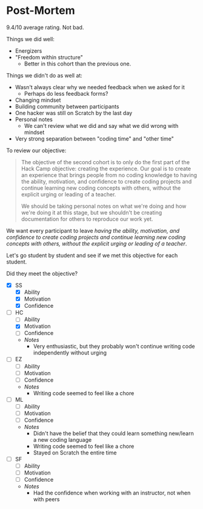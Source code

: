 # Post-Mortem

9.4/10 average rating. Not bad.

Things we did well:

- Energizers
- "Freedom within structure"
  - Better in this cohort than the previous one.

Things we didn't do as well at:

- Wasn't always clear why we needed feedback when we asked for it
  - Perhaps do less feedback forms?
- Changing mindset
- Building community between participants
- One hacker was still on Scratch by the last day
- Personal notes
  - We can't review what we did and say what we did wrong with mindset
- Very strong separation between "coding time" and "other time"

To review our objective:

> The objective of the second cohort is to only do the first part of the Hack
> Camp objective: creating the experience. Our goal is to create an experience
> that brings people from no coding knowledge to having the ability, motivation,
> and confidence to create coding projects and continue learning new coding
> concepts with others, without the explicit urging or leading of a teacher.
> 
> We should be taking personal notes on what we're doing and how we're doing it
> at this stage, but we shouldn't be creating documentation for others to
> reproduce our work yet.

We want every participant to leave _having the ability, motivation, and
confidence to create coding projects and continue learning new coding concepts
with others, without the explicit urging or leading of a teacher_.

Let's go student by student and see if we met this objective for each student.

Did they meet the objective?

- [x] SS
  - [x] Ability
  - [x] Motivation
  - [x] Confidence
- [ ] HC
  - [ ] Ability
  - [x] Motivation
  - [ ] Confidence
  - _Notes_
    - Very enthusiastic, but they probably won't continue writing code
      independently without urging
- [ ] EZ
  - [ ] Ability
  - [ ] Motivation
  - [ ] Confidence
  - _Notes_
    - Writing code seemed to feel like a chore
- [ ] ML
  - [ ] Ability
  - [ ] Motivation
  - [ ] Confidence
  - _Notes_
    - Didn't have the belief that they could learn something new/learn a new
      coding language
    - Writing code seemed to feel like a chore
    - Stayed on Scratch the entire time
- [ ] SF
  - [ ] Ability
  - [ ] Motivation
  - [ ] Confidence
  - _Notes_
    - Had the confidence when working with an instructor, not when with peers

